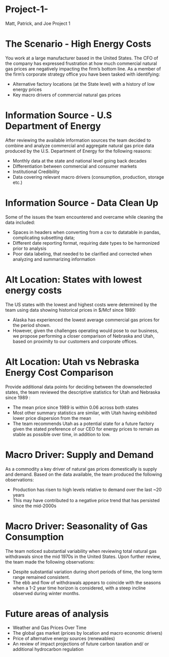 # Project-1-
Matt, Patrick, and Joe Project 1

# The Scenario - High Energy Costs
You work at a large manufacturer based  in the United States. The CFO of the company has expressed frustration at how much commercial natural gas prices  are negatively impacting the firm’s bottom line. As a member of the firm’s corporate strategy office you have been tasked with identifying:
-  Alternative factory locations (at the State level) with a history of low energy prices
-  Key macro drivers of commercial natural gas prices

# Information Source - U.S Department of Energy 
After reviewing the available information sources the team decided to combine and analyze commercial and aggregate natural gas price data produced by the U.S. Department of Energy for the following reasons:
- Monthly data at the state and national level going back decades
- Differentiation between commercial and consumer markets
- Institutional Credibility
- Data covering relevant macro drivers (consumption, production, storage etc.)

# Information Source - Data Clean Up
Some of the issues the team encountered and overcame while cleaning the data included: 
- Spaces in headers when converting from a csv to datatable in pandas, complicating subsetting data;
- Different date reporting format, requiring date types to be harmonized prior to analysis 
- Poor data labeling, that needed to be clarified and corrected when analyzing and summarizing information

# Alt Location: States with lowest energy costs
The US states with the lowest and highest costs were determined by the team using data showing historical prices in $/Mcf since 1989:
- Alaska has experienced the lowest average commercial gas prices for the period shown.
- However, given the challenges operating would pose to our business, we propose performing a closer comparison of Nebraska and Utah, based on proximity to our customers and corporate offices. 

# Alt Location: Utah vs Nebraska Energy Cost Comparison
Provide additional data points for deciding 
between the downselected states, the team 
reviewed the descriptive statistics for Utah 
and Nebraska since 1989 :
- The mean price since 1989 is within 0.06 across both states 
- Most other summary statistics are similar, with Utah having exhibited lower price dispersion from the mean 
- The team recommends Utah as a potential state for a future factory given the stated preference of our CEO for energy prices to remain as stable as possible over time, in 
addition to low. 

# Macro Driver: Supply and Demand
As a commodity a key driver of natural gas prices domestically is supply and demand. Based on the data available, 
the team produced the following observations:
- Production has risen to high levels relative to demand over the last ~20 years
- This may have contributed to a negative price trend that has persisted since the mid-2000s

# Macro Driver: Seasonality of Gas Consumption
The team noticed substantial variability when reviewing total natural gas withdrawals since the mid 1970s in the United States. 
Upon further review, the team made the following observations:
- Despite substantial variation during short periods of time, the long term range remained consistent.
- The ebb and flow of withdrawals appears to coincide with the seasons when a 1-2 year time horizon is considered, with a steep incline observed during winter months. 

# Future areas of analysis
- Weather and Gas Prices Over Time 
- The global gas market (prices by location and macro economic drivers) 
- Price of alternative energy sources (renewables)
- An review of impact projections of future carbon taxation and/ or additional hydrocarbon regulation 
